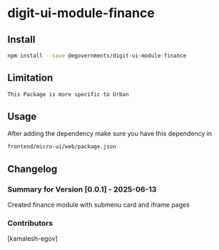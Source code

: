 # digit-ui-module-finance

## Install

```bash
npm install --save @egovernments/digit-ui-module-finance
```

## Limitation

```bash
This Package is more specific to Urban
```

## Usage

After adding the dependency make sure you have this dependency in

```bash
frontend/micro-ui/web/package.json
```

## Changelog

### Summary for Version [0.0.1] - 2025-06-13

Created finance module with submenu card and iframe pages

### Contributors

[kamalesh-egov]